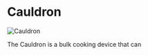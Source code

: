 # Cauldron

![Cauldron](block:betterwithmods:cooking_pot@1)

The Cauldron is a bulk cooking device that can 